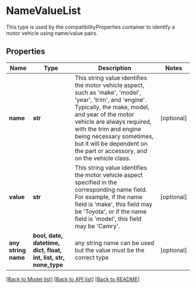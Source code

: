 # NameValueList

This type is used by the compatibilityProperties container to identify a motor vehicle using name/value pairs.

## Properties
Name | Type | Description | Notes
------------ | ------------- | ------------- | -------------
**name** | **str** | This string value identifies the motor vehicle aspect, such as &#39;make&#39;, &#39;model&#39;, &#39;year&#39;, &#39;trim&#39;, and &#39;engine&#39;. Typically, the make, model, and year of the motor vehicle are always required, with the trim and engine being necessary sometimes, but it will be dependent on the part or accessory, and on the vehicle class. | [optional] 
**value** | **str** | This string value identifies the motor vehicle aspect specified in the corresponding name field. For example, if the name field is &#39;make&#39;, this field may be &#39;Toyota&#39;, or if the name field is &#39;model&#39;, this field may be &#39;Camry&#39;. | [optional] 
**any string name** | **bool, date, datetime, dict, float, int, list, str, none_type** | any string name can be used but the value must be the correct type | [optional]

[[Back to Model list]](../README.md#documentation-for-models) [[Back to API list]](../README.md#documentation-for-api-endpoints) [[Back to README]](../README.md)


